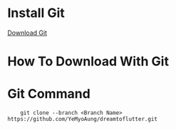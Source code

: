 # Install Git

<a href="https://git-scm.com/downloads" >Download Git</a>



# How To Download With Git


# Git Command
```
    git clone --branch <Branch Name> https://github.com/YeMyoAung/dreamtoflutter.git
```
